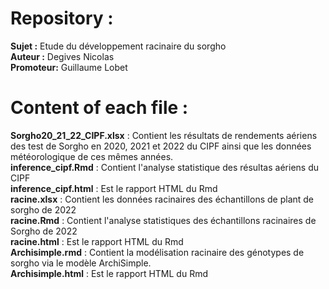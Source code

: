 # Repository :
**Sujet :** Etude du développement racinaire du sorgho  
**Auteur :** Degives Nicolas  
**Promoteur:** Guillaume Lobet  

# Content of each file :
**Sorgho20_21_22_CIPF.xlsx** : Contient les résultats de rendements aériens des test de Sorgho en 2020, 2021 et 2022 du CIPF ainsi que les données météorologique de ces mêmes années.  
**inference_cipf.Rmd** : Contient l'analyse statistique des résultas aériens du CIPF  
**inference_cipf.html** : Est le rapport HTML du Rmd  
**racine.xlsx** : Contient les données racinaires des échantillons de plant de sorgho de 2022   
**racine.Rmd** : Contient l'analyse statistiques des échantillons racinaires de Sorgho de 2022  
**racine.html** : Est le rapport HTML du Rmd  
**Archisimple.rmd** : Contient la modélisation racinaire des génotypes de sorgho via le modèle ArchiSimple.  
**Archisimple.html** : Est le rapport HTML du Rmd   
